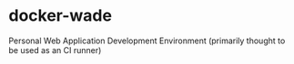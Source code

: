 # docker-wade
Personal Web Application Development Environment (primarily thought to be used as an CI runner)

